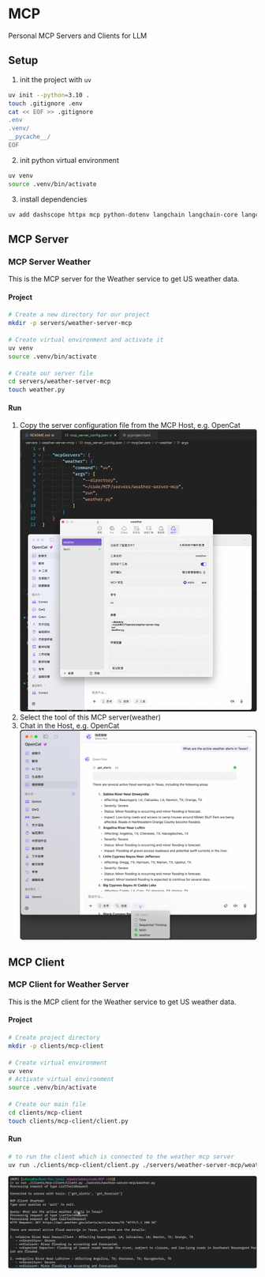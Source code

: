 # MCP
Personal MCP Servers and Clients for LLM

## Setup
1. init the project with `uv`
```bash
uv init --python=3.10 .
touch .gitignore .env
cat << EOF >> .gitignore
.env
.venv/
__pycache__/
EOF
```
2. init python virtual environment
```bash
uv venv
source .venv/bin/activate
```
3. install dependencies
```bash
uv add dashscope httpx mcp python-dotenv langchain langchain-core langchain-mcp-adapters langchain-community langgraph
```

## MCP Server
### MCP Server Weather
This is the MCP server for the Weather service to get US weather data.

#### Project
```bash
# Create a new directory for our project
mkdir -p servers/weather-server-mcp

# Create virtual environment and activate it
uv venv
source .venv/bin/activate

# Create our server file
cd servers/weather-server-mcp
touch weather.py
```

#### Run
1. Copy the server configuration file from the MCP Host, e.g. OpenCat
![](./docs/image.png)
2. Select the tool of this MCP server(weather)
3. Chat in the Host, e.g. OpenCat
![](./docs/image-chat.png)

## MCP Client
### MCP Client for Weather Server
This is the MCP client for the Weather service to get US weather data.

#### Project
```bash
# Create project directory
mkdir -p clients/mcp-client

# Create virtual environment
uv venv
# Activate virtual environment
source .venv/bin/activate

# Create our main file
cd clients/mcp-client
touch clients/mcp-client/client.py
```

#### Run
```bash
# to run the client which is connected to the weather mcp server
uv run ./clients/mcp-client/client.py ./servers/weather-server-mcp/weather.py
```

![](./docs/image-client.png)